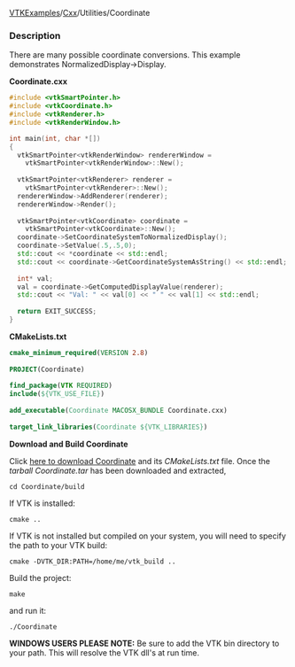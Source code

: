 [VTKExamples](/index/)/[Cxx](/Cxx)/Utilities/Coordinate

### Description
There are many possible coordinate conversions. This example demonstrates NormalizedDisplay->Display.

**Coordinate.cxx**
```c++
#include <vtkSmartPointer.h>
#include <vtkCoordinate.h>
#include <vtkRenderer.h>
#include <vtkRenderWindow.h>

int main(int, char *[])
{
  vtkSmartPointer<vtkRenderWindow> rendererWindow =
    vtkSmartPointer<vtkRenderWindow>::New();
  
  vtkSmartPointer<vtkRenderer> renderer =
    vtkSmartPointer<vtkRenderer>::New();
  rendererWindow->AddRenderer(renderer);
  rendererWindow->Render();
  
  vtkSmartPointer<vtkCoordinate> coordinate = 
    vtkSmartPointer<vtkCoordinate>::New();
  coordinate->SetCoordinateSystemToNormalizedDisplay();
  coordinate->SetValue(.5,.5,0);
  std::cout << *coordinate << std::endl;
  std::cout << coordinate->GetCoordinateSystemAsString() << std::endl;
  
  int* val;
  val = coordinate->GetComputedDisplayValue(renderer);
  std::cout << "Val: " << val[0] << " " << val[1] << std::endl;
  
  return EXIT_SUCCESS;
}
```
**CMakeLists.txt**
```cmake
cmake_minimum_required(VERSION 2.8)
 
PROJECT(Coordinate)
 
find_package(VTK REQUIRED)
include(${VTK_USE_FILE})
 
add_executable(Coordinate MACOSX_BUNDLE Coordinate.cxx)
 
target_link_libraries(Coordinate ${VTK_LIBRARIES})
```

**Download and Build Coordinate**

Click [here to download Coordinate](https://github.com/lorensen/VTKWikiExamplesTarballs/raw/master/Coordinate.tar) and its *CMakeLists.txt* file.
Once the *tarball Coordinate.tar* has been downloaded and extracted,
```
cd Coordinate/build 
```
If VTK is installed:
```
cmake ..
```
If VTK is not installed but compiled on your system, you will need to specify the path to your VTK build:
```
cmake -DVTK_DIR:PATH=/home/me/vtk_build ..
```
Build the project:
```
make
```
and run it:
```
./Coordinate
```
**WINDOWS USERS PLEASE NOTE:** Be sure to add the VTK bin directory to your path. This will resolve the VTK dll's at run time.


